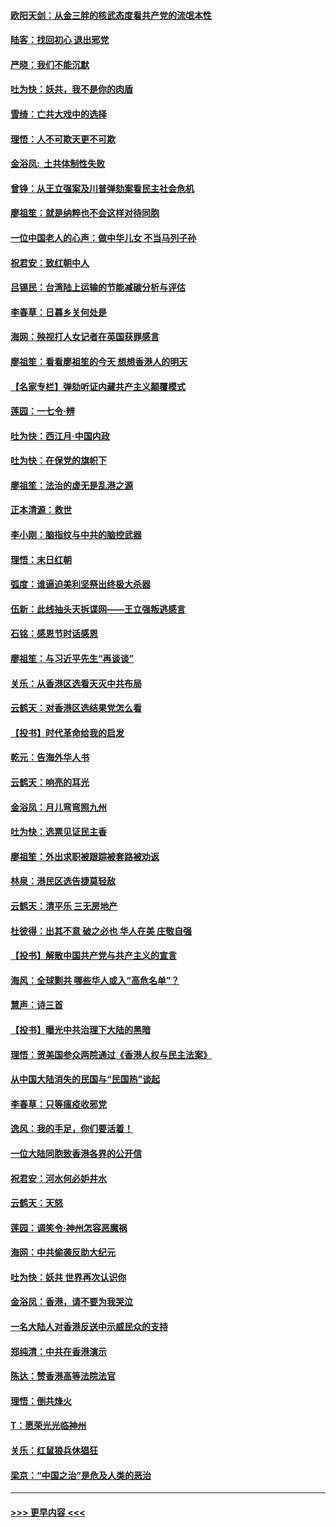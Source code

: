 #### [欧阳天剑：从金三胖的核武态度看共产党的流氓本性](../pages/nsc993/n11702238.md?t=12051933) 
#### [陆客：找回初心 退出邪党](../pages/nsc993/n11702213.md?t=12051933) 
#### [严晓：我们不能沉默](../pages/nsc993/n11702110.md?t=12051933) 
#### [吐为快：妖共，我不是你的肉盾](../pages/nsc993/n11701366.md?t=12051933) 
#### [雪绮：亡共大戏中的选择](../pages/nsc993/n11699922.md?t=12051933) 
#### [理悟：人不可欺天更不可欺](../pages/nsc993/n11699657.md?t=12051933) 
#### [金浴凤:  土共体制性失败](../pages/nsc993/n11699361.md?t=12051933) 
#### [曾铮：从王立强案及川普弹劾案看民主社会危机](../pages/nsc993/n11699318.md?t=12051933) 
#### [廖祖笙：就是纳粹也不会这样对待同胞](../pages/nsc993/n11697658.md?t=12051933) 
#### [一位中国老人的心声：做中华儿女 不当马列子孙](../pages/nsc993/n11697525.md?t=12051933) 
#### [祝君安：致红朝中人](../pages/nsc993/n11697518.md?t=12051933) 
#### [吕锡民：台湾陆上运输的节能减碳分析与评估](../pages/nsc993/n11694983.md?t=12051933) 
#### [李春草：日暮乡关何处是](../pages/nsc993/n11694805.md?t=12051933) 
#### [海网：殃视打人女记者在英国获罪感言](../pages/nsc993/n11693832.md?t=12051933) 
#### [廖祖笙：看看廖祖笙的今天 想想香港人的明天](../pages/nsc993/n11693707.md?t=12051933) 
#### [【名家专栏】弹劾听证内藏共产主义颠覆模式](../pages/nsc993/n11693563.md?t=12051933) 
#### [莲园：一七令‧辨](../pages/nsc993/n11692558.md?t=12051933) 
#### [吐为快：西江月·中国内政](../pages/nsc993/n11692071.md?t=12051933) 
#### [吐为快：在保党的旗帜下](../pages/nsc993/n11691188.md?t=12051933) 
#### [廖祖笙：法治的虚无是乱港之源](../pages/nsc993/n11690605.md?t=12051933) 
#### [正本清源：救世](../pages/nsc993/n11689134.md?t=12051933) 
#### [李小刚：脑指纹与中共的脑控武器](../pages/nsc993/n11688900.md?t=12051933) 
#### [理悟：末日红朝](../pages/nsc993/n11688829.md?t=12051933) 
#### [弧度：谁逼迫美利坚祭出终极大杀器](../pages/nsc993/n11688735.md?t=12051933) 
#### [伍新：此线抽头天拆谍网——王立强叛逃感言](../pages/nsc993/n11687981.md?t=12051933) 
#### [石铭：感恩节时话感恩](../pages/nsc993/n11687568.md?t=12051933) 
#### [廖祖笙：与习近平先生“再谈谈”](../pages/nsc993/n11687005.md?t=12051933) 
#### [关乐：从香港区选看天灭中共布局](../pages/nsc993/n11686647.md?t=12051933) 
#### [云鹤天：对香港区选结果党怎么看](../pages/nsc993/n11686216.md?t=12051933) 
#### [【投书】时代革命给我的启发](../pages/nsc993/n11684287.md?t=12051933) 
#### [乾元：告海外华人书](../pages/nsc993/n11684044.md?t=12051933) 
#### [云鹤天：响亮的耳光](../pages/nsc993/n11684254.md?t=12051933) 
#### [金浴凤：月儿弯弯照九州](../pages/nsc993/n11684231.md?t=12051933) 
#### [吐为快：选票见证民主香](../pages/nsc993/n11684206.md?t=12051933) 
#### [廖祖笙：外出求职被跟踪被套路被劝返](../pages/nsc993/n11683874.md?t=12051933) 
#### [林泉：港民区选告捷莫轻敌](../pages/nsc993/n11683930.md?t=12051933) 
#### [云鹤天：清平乐 三无房地产](../pages/nsc993/n11681521.md?t=12051933) 
#### [杜彼得：出其不意 破之必也 华人在美 庄敬自强](../pages/nsc993/n11679554.md?t=12051933) 
#### [【投书】解散中国共产党与共产主义的宣言](../pages/nsc993/n11679177.md?t=12051933) 
#### [海风：全球剿共 哪些华人或入“高危名单”？](../pages/nsc993/n11678617.md?t=12051933) 
#### [慧声：诗三首](../pages/nsc993/n11678848.md?t=12051933) 
#### [【投书】曝光中共治理下大陆的黑暗](../pages/nsc993/n11678674.md?t=12051933) 
#### [理悟：贺美国参众两院通过《香港人权与民主法案》](../pages/nsc993/n11678104.md?t=12051933) 
#### [从中国大陆消失的民国与“民国热”谈起](../pages/nsc993/n11678075.md?t=12051933) 
#### [李春草：只等瘟疫收邪党](../pages/nsc993/n11677308.md?t=12051933) 
#### [逸风：我的手足，你们要活着！](../pages/nsc993/n11676352.md?t=12051933) 
#### [一位大陆同胞致香港各界的公开信](../pages/nsc993/n11675761.md?t=12051933) 
#### [祝君安：河水何必妒井水](../pages/nsc993/n11675746.md?t=12051933) 
#### [云鹤天：天怒](../pages/nsc993/n11675718.md?t=12051933) 
#### [莲园：调笑令‧神州怎容恶魔祸](../pages/nsc993/n11675648.md?t=12051933) 
#### [海网：中共偷袭反助大纪元](../pages/nsc993/n11673515.md?t=12051933) 
#### [吐为快：妖共 世界再次认识你](../pages/nsc993/n11673506.md?t=12051933) 
#### [金浴凤：香港，请不要为我哭泣](../pages/nsc993/n11673248.md?t=12051933) 
#### [一名大陆人对香港反送中示威民众的支持](../pages/nsc993/n11672615.md?t=12051933) 
#### [郑纯清：中共在香港演示](../pages/nsc993/n11670539.md?t=12051933) 
#### [陈达：赞香港高等法院法官](../pages/nsc993/n11669542.md?t=12051933) 
#### [理悟：倒共烽火](../pages/nsc993/n11668844.md?t=12051933) 
#### [T：愿荣光光临神州](../pages/nsc993/n11668421.md?t=12051933) 
#### [关乐：红鼠狼兵休猖狂](../pages/nsc993/n11668378.md?t=12051933) 
#### [梁京：“中国之治”是危及人类的恶治](../pages/nsc993/n11668328.md?t=12051933) 

----
#### [ >>> 更早内容 <<< ](../indexes/nsc993-earlier.md)
